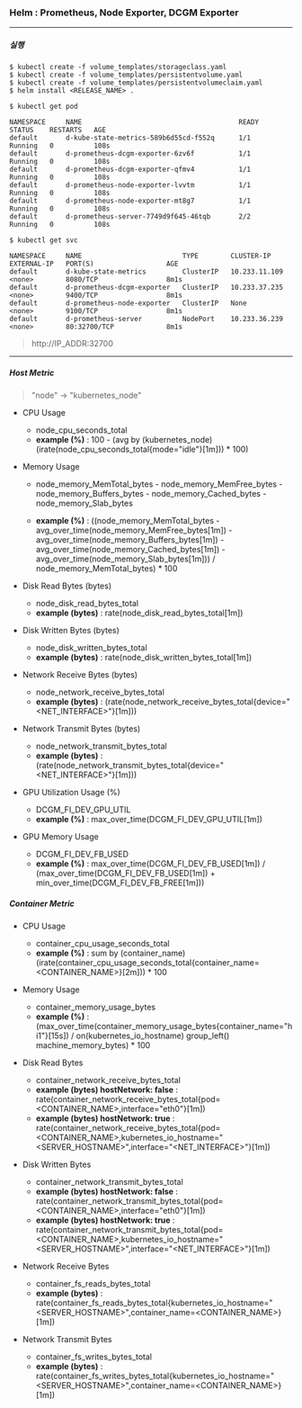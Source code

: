 ### Helm : Prometheus, Node Exporter, DCGM Exporter
---

##### 실행

	$ kubectl create -f volume_templates/storageclass.yaml
	$ kubectl create -f volume_templates/persistentvolume.yaml
	$ kubectl create -f volume_templates/persistentvolumeclaim.yaml
	$ helm install <RELEASE_NAME> .
	
	$ kubectl get pod 
	
	NAMESPACE     NAME                                       READY   STATUS    RESTARTS   AGE
	default       d-kube-state-metrics-589b6d55cd-f552q      1/1     Running   0          108s
	default       d-prometheus-dcgm-exporter-6zv6f           1/1     Running   0          108s
	default       d-prometheus-dcgm-exporter-qfmv4           1/1     Running   0          108s
	default       d-prometheus-node-exporter-lvvtm           1/1     Running   0          108s
	default       d-prometheus-node-exporter-mt8g7           1/1     Running   0          108s
	default       d-prometheus-server-7749d9f645-46tqb       2/2     Running   0          108s
	
	$ kubectl get svc
	
	NAMESPACE     NAME                         TYPE        CLUSTER-IP      EXTERNAL-IP   PORT(S)                  AGE
	default       d-kube-state-metrics         ClusterIP   10.233.11.109   <none>        8080/TCP                 8m1s
	default       d-prometheus-dcgm-exporter   ClusterIP   10.233.37.235   <none>        9400/TCP                 8m1s
	default       d-prometheus-node-exporter   ClusterIP   None            <none>        9100/TCP                 8m1s
	default       d-prometheus-server          NodePort    10.233.36.239   <none>        80:32700/TCP             8m1s
		
        
> http://IP_ADDR:32700


---

##### Host Metric

> "node" -> "kubernetes_node"

* CPU Usage
	* node\_cpu\_seconds_total
	* **example (%)** : 100 - (avg by (kubernetes_node) (irate(node\_cpu\_seconds\_total{mode="idle"}[1m])) * 100)


* Memory Usage
	* node\_memory\_MemTotal\_bytes - node\_memory\_MemFree\_bytes - node\_memory\_Buffers\_bytes - node\_memory\_Cached\_bytes - node\_memory\_Slab\_bytes
	
	* **example (%)** : ((node_memory\_MemTotal\_bytes - avg\_over\_time(node\_memory\_MemFree\_bytes[1m]) -  avg\_over\_time(node\_memory\_Buffers\_bytes[1m]) - avg\_over\_time(node\_memory\_Cached\_bytes[1m]) - avg\_over\_time(node\_memory\_Slab\_bytes[1m])) / node\_memory\_MemTotal\_bytes) * 100


* Disk Read Bytes (bytes)
	* node\_disk\_read\_bytes\_total
 	* **example (bytes)** : rate(node\_disk\_read\_bytes\_total[1m])

* Disk Written Bytes (bytes)
 	* node\_disk\_written\_bytes\_total
 	* **example (bytes)** : rate(node\_disk\_written\_bytes\_total[1m])

* Network Receive Bytes (bytes)
	* node\_network\_receive\_bytes\_total
	* **example (bytes)** : (rate(node\_network\_receive\_bytes\_total{device="\<NET_INTERFACE\>"}[1m]))

* Network Transmit Bytes (bytes)
	* node\_network\_transmit\_bytes\_total
	* **example (bytes)** : (rate(node\_network\_transmit\_bytes\_total{device="\<NET_INTERFACE\>"}[1m]))

* GPU Utilization Usage (%)
	* DCGM\_FI\_DEV\_GPU\_UTIL
	* **example (%)** : max\_over\_time(DCGM\_FI\_DEV\_GPU\_UTIL[1m])

* GPU Memory Usage
	* DCGM\_FI\_DEV\_FB\_USED
	* **example (%)** : max\_over\_time(DCGM\_FI\_DEV\_FB\_USED[1m]) / (max\_over\_time(DCGM\_FI\_DEV\_FB\_USED[1m]) + min\_over\_time(DCGM\_FI\_DEV\_FB\_FREE[1m]))



##### Container Metric

* CPU Usage
	* container\_cpu\_usage\_seconds\_total
	* **example (%)** : sum by (container_name) (irate(container\_cpu\_usage\_seconds\_total{container\_name=<CONTAINER_NAME>}[2m])) * 100
	
* Memory Usage
	* container\_memory\_usage\_bytes
	* **example (%)** : (max\_over\_time(container\_memory\_usage\_bytes{container\_name="hi1"}[15s]) / on(kubernetes\_io\_hostname) group_left() machine\_memory\_bytes) * 100

* Disk Read Bytes
	* container\_network\_receive\_bytes\_total
	* **example (bytes) hostNetwork: false** : rate(container\_network\_receive\_bytes\_total{pod=<CONTAINER_NAME>,interface="eth0"}[1m])
	* **example (bytes) hostNetwork: true** : rate(container\_network\_receive\_bytes\_total{pod=<CONTAINER_NAME>,kubernetes\_io\_hostname="\<SERVER_HOSTNAME\>",interface="\<NET\_INTERFACE\>"}[1m])

* Disk Written Bytes
	* container\_network\_transmit\_bytes\_total
	* **example (bytes) hostNetwork: false** : rate(container\_network\_transmit\_bytes\_total{pod=<CONTAINER_NAME>,interface="eth0"}[1m])
	* **example (bytes) hostNetwork: true** : rate(container\_network\_transmit\_bytes\_total{pod=<CONTAINER_NAME>,kubernetes\_io\_hostname="\<SERVER_HOSTNAME\>",interface="\<NET\_INTERFACE\>"}[1m])

* Network Receive Bytes
	* container\_fs\_reads\_bytes\_total
	* **example (bytes)** : rate(container\_fs\_reads\_bytes\_total{kubernetes\_io\_hostname="\<SERVER_HOSTNAME\>",container\_name=<CONTAINER_NAME>}[1m])


* Network Transmit Bytes
	* container\_fs\_writes\_bytes\_total
	* **example (bytes)** : rate(container\_fs\_writes\_bytes\_total{kubernetes\_io\_hostname="\<SERVER_HOSTNAME\>",container\_name=<CONTAINER_NAME>}[1m])
